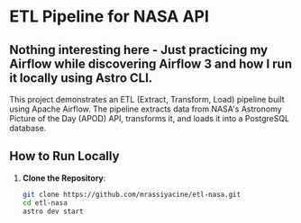 # ETL Pipeline for NASA API

## Nothing interesting here - Just practicing my Airflow while discovering Airflow 3 and how I run it locally using Astro CLI.

This project demonstrates an ETL (Extract, Transform, Load) pipeline built using Apache Airflow. The pipeline extracts data from NASA's Astronomy Picture of the Day (APOD) API, transforms it, and loads it into a PostgreSQL database.

## How to Run Locally

1. **Clone the Repository**:
   ```bash
   git clone https://github.com/mrassiyacine/etl-nasa.git
   cd etl-nasa
   astro dev start